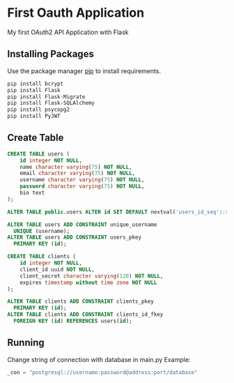 # First Oauth Application
My first OAuth2 API Application with Flask

## Installing Packages
Use the package manager [pip](https://pip.pypa.io/en/stable/) to install requirements.
```bash
pip install bcrypt
pip install Flask
pip install Flask-Migrate
pip install Flask-SQLAlchemy
pip install psycopg2
pip install PyJWT
```
## Create Table
```sql
CREATE TABLE users (
    id integer NOT NULL,
    name character varying(75) NOT NULL,
    email character varying(75) NOT NULL,
    username character varying(75) NOT NULL,
    password character varying(75) NOT NULL,
    bio text
);

ALTER TABLE public.users ALTER id SET DEFAULT nextval('users_id_seq'::regclass);

ALTER TABLE users ADD CONSTRAINT unique_username
  UNIQUE (username);
ALTER TABLE users ADD CONSTRAINT users_pkey
  PRIMARY KEY (id);

CREATE TABLE clients (
    id integer NOT NULL,
    client_id uuid NOT NULL,
    client_secret character varying(120) NOT NULL,
    expires timestamp without time zone NOT NULL
);

ALTER TABLE clients ADD CONSTRAINT clients_pkey
  PRIMARY KEY (id);
ALTER TABLE clients ADD CONSTRAINT clients_id_fkey
  FOREIGN KEY (id) REFERENCES users(id);
```
## Running
Change string of connection with database in main.py
Example:
```python
_con = "postgresql://username:password@address:port/database"
```
